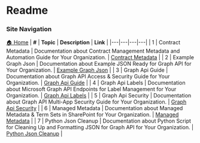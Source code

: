 # Readme

### Site Navigation
[🏠 Home](../../README.md) | **#** | **Topic** | **Description** | **Link** |
|---|---|---|---|
| 1 | Contract Metadata | Documentation about Contract Management Metadata and Automation Guide for Your Organization. | [Contract Metadata](contract-metadata.md) |
| 2 | Example Graph Json | Documentation about Example JSON Ready for Graph API for Your Organization. | [Example Graph Json](example-graph-json.md) |
| 3 | Graph Api Guide | Documentation about Graph API Access & Security Guide for Your Organization. | [Graph Api Guide](graph-api-guide.md) |
| 4 | Graph Api Labels | Documentation about Microsoft Graph API Endpoints for Label Management for Your Organization. | [Graph Api Labels](graph-api-labels.md) |
| 5 | Graph Api Security | Documentation about Graph API Multi-App Security Guide for Your Organization. | [Graph Api Security](graph-api-security.md) |
| 6 | Managed Metadata | Documentation about Managed Metadata & Term Sets in SharePoint for Your Organization. | [Managed Metadata](managed-metadata.md) |
| 7 | Python Json Cleanup | Documentation about Python Script for Cleaning Up and Formatting JSON for Graph API for Your Organization. | [Python Json Cleanup](python-json-cleanup.md) |